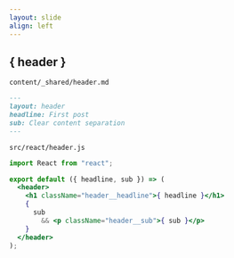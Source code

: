 ```yaml
---
layout: slide
align: left
---
```

## { header }

`content/_shared/header.md`
```markdown
---
layout: header
headline: First post
sub: Clear content separation
---
```

`src/react/header.js`
```jsx
import React from "react";

export default ({ headline, sub }) => (
  <header>
    <h1 className="header__headline">{ headline }</h1>
    {
      sub
        && <p className="header__sub">{ sub }</p>
    }
  </header>
);
```
